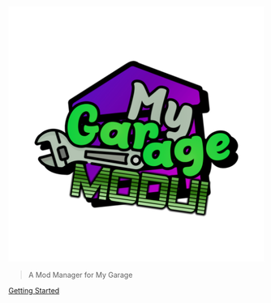 <img style="width: 512px" src="_media/ModUI_Logo_Transparent.png">

> A Mod Manager for My Garage

[Getting Started](#Getting-Started)
